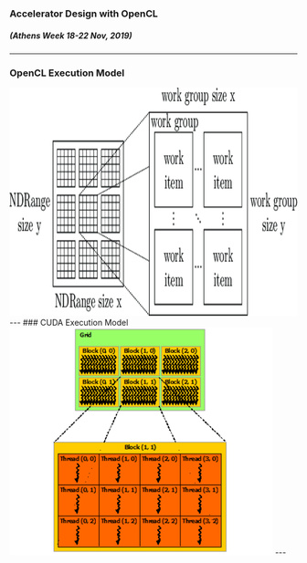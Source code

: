 ### Accelerator Design with OpenCL
##### (Athens Week 18-22 Nov, 2019) 

---
### OpenCL Execution Model
<img src="assets/OpenCL-Execution-Model.png" height="400"/>
---
### CUDA Execution Model
<img src="assets/grid-of-thread-blocks.png" height="400"/>
---
